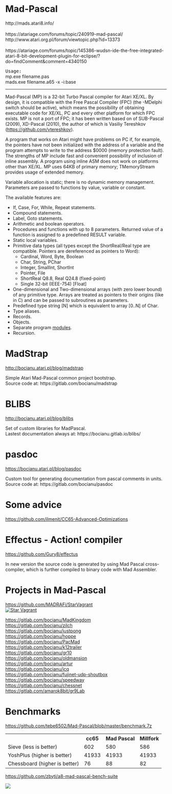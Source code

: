 # Mad-Pascal
<p>
http://mads.atari8.info/
<br>
<br>
https://atariage.com/forums/topic/240919-mad-pascal/
<br>
http://www.atari.org.pl/forum/viewtopic.php?id=13373
<br>
<br>
https://atariage.com/forums/topic/145386-wudsn-ide-the-free-integrated-atari-8-bit-development-plugin-for-eclipse/?do=findComment&comment=4340150
</p>
<p>
<tt>Usage:</tt>
<br>
mp.exe filename.pas
<br>
mads.exe filename.a65 -x -i:base
</p>

<hr>

Mad-Pascal (MP) is a 32-bit Turbo Pascal compiler for Atari XE/XL. By design, it is compatible with the Free Pascal Compiler (FPC) (the -MDelphi switch should be active), which means the possibility of obtaining executable code for XE/XL, PC and every other platform for which FPC exists. MP is not a port of FPC; it has been written based on of SUB-Pascal (2009), XD-Pascal (2010), the author of which is Vasiliy Tereshkov (https://github.com/vtereshkov).
</p>

<p>
A program that works on Atari might have problems on PC if, for example, the pointers have not been initialized with the address of a variable and the program attempts to write to the address $0000 (memory protection fault). The strengths of MP include fast and convenient possibility of inclusion of inline assembly. A program using inline ASM does not work on platforms other than XE/XL. MP uses 64KB of primary memory; TMemoryStream provides usage of extended memory.
</p>
Variable allocation is static; there is no dynamic memory management. Parameters are passed to functions by value, variable or constant.
<p></p>
<p>
The available features are:
</p>
<ul>
<li>If, Case, For, While, Repeat statements.
<li>Compound statements.
<li>Label, Goto statements.
<li>Arithmetic and boolean operators.
<li>Procedures and functions with up to 8 parameters. Returned value of a function is assigned to a predefined RESULT variable.
<li>Static local variables.
<li>Primitive data types (all types except the ShortReal/Real type are compatible. Pointers are dereferenced as pointers to Word):
<ul>
<li>Cardinal, Word, Byte, Boolean
<li>Char, String, PChar
<li>Integer, SmallInt, ShortInt
<li>Pointer, File
<li>ShortReal Q8.8, Real Q24.8 (fixed-point)
<li>Single 32-bit (IEEE-754) [Float]
</ul>

<li>One-dimensional and Two-dimensional arrays (with zero lower bound) of any primitive type. Arrays are treated as pointers to their origins (like in C) and can be passed to subroutines as parameters.
<li>Predefined type string [N] which is equivalent to array [0..N] of Char.
<li>Type aliases.
<li>Records.
<li>Objects.
<li>Separate program <a href=http://mads.atari8.info/library/doc/index.html>modules</a>.
<li>Recursion.
</ul>

# MadStrap
http://bocianu.atari.pl/blog/madstrap
<p>
Simple Atari Mad-Pascal common project bootstrap.
<br>
Source code at: https://gitlab.com/bocianu/madstrap
</p>

# BLIBS
http://bocianu.atari.pl/blog/blibs
<p>
Set of custom libraries for MadPascal.
<br>
Lastest documentation always at: https://bocianu.gitlab.io/blibs/
</p>

# pasdoc
https://bocianu.atari.pl/blog/pasdoc
<p>
Custom tool for generating documentation from pascal comments in units.
<br>
Source code at: https://gitlab.com/bocianu/pasdoc
</p>

# Some advice
https://github.com/ilmenit/CC65-Advanced-Optimizations

# Effectus - Action! compiler
https://github.com/Gury8/effectus
<p>
In new version the source code is generated by using Mad Pascal cross-compiler, which is further
compiled to binary code with Mad Assembler.
</p>

# Projects in Mad-Pascal

https://github.com/MADRAFi/StarVagrant <br>
[![Star Vagrant](https://img.youtube.com/vi/gZGu8Ocfd0U/0.jpg)](https://www.youtube.com/watch?v=gZGu8Ocfd)

https://gitlab.com/bocianu/MadKingdom <br>
https://gitlab.com/bocianu/zilch <br>
https://gitlab.com/bocianu/justpong <br>
https://gitlab.com/bocianu/hoppe <br>
https://gitlab.com/bocianu/PacMad <br>
https://gitlab.com/bocianu/k12trailer <br>
https://gitlab.com/bocianu/gr10 <br>
https://gitlab.com/bocianu/oldmansion <br>
https://gitlab.com/bocianu/artur <br>
https://gitlab.com/bocianu/jcq <br>
https://gitlab.com/bocianu/fujinet-udp-shoutbox <br>
https://gitlab.com/bocianu/speedway <br>
https://gitlab.com/bocianu/chessnet <br>
https://gitlab.com/amarok8bit/gr9Lab

# Benchmarks

https://github.com/tebe6502/Mad-Pascal/blob/master/benchmark.7z

<table style="width:100%">
  <tr>
    <th></th>
    <th>cc65</th>
    <th>Mad Pascal</th>
    <th>Millfork</th>
  </tr>
  <tr>
    <td>Sieve (less is better)</td>
    <td>602</td>
    <td>580</td>
    <td>586</td>
  </tr>
  <tr>
    <td>YoshPlus (higher is better)</td>
    <td>41933</td>
    <td>41933</td>
    <td>41933</td>
  </tr>
  <tr>
    <td>Chessboard (higher is better)</td>
    <td>76</td>
    <td>88</td>
    <td>82</td>
  </tr>
</table>

https://github.com/zbyti/a8-mad-pascal-bench-suite

<img src="https://github.com/zbyti/a8-mad-pascal-bench-suite/raw/master/suite.gif">
